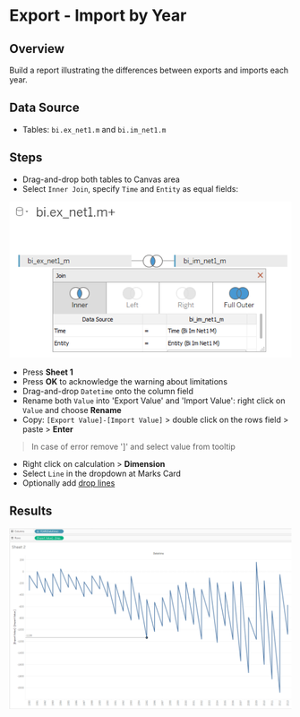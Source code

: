 # Export - Import by Year

## Overview

Build a report illustrating the differences between exports and imports each year.

## Data Source

- Tables: `bi.ex_net1.m` and `bi.im_net1.m`

## Steps

- Drag-and-drop both tables to Canvas area
- Select `Inner Join`, specify `Time` and `Entity` as equal fields:

![](../images/join_inner.png)

- Press **Sheet 1**
- Press **OK** to acknowledge the warning about limitations
- Drag-and-drop `Datetime` onto the column field
- Rename both `Value` into 'Export Value' and 'Import Value': right click on `Value` and choose **Rename**
- Copy: `[Export Value]-[Import Value]` > double click on the rows field > paste > **Enter**
> In case of error remove ']' and select value from tooltip
- Right click on calculation > **Dimension**
- Select `Line` in the dropdown at Marks Card
- Optionally add [drop lines](comparision_of_two_metrics_at_one_bar_graph.md#drop-lines)

## Results

![](../images/export_import.png)
